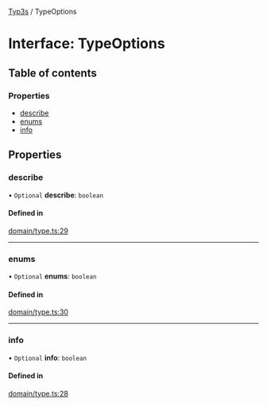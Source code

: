 [Typ3s](../README.md) / TypeOptions

# Interface: TypeOptions

## Table of contents

### Properties

- [describe](TypeOptions.md#describe)
- [enums](TypeOptions.md#enums)
- [info](TypeOptions.md#info)

## Properties

### describe

• `Optional` **describe**: `boolean`

#### Defined in

[domain/type.ts:29](https://github.com/FlavioLionelRita/typ3s/blob/4112635/src/lib/domain/type.ts#L29)

___

### enums

• `Optional` **enums**: `boolean`

#### Defined in

[domain/type.ts:30](https://github.com/FlavioLionelRita/typ3s/blob/4112635/src/lib/domain/type.ts#L30)

___

### info

• `Optional` **info**: `boolean`

#### Defined in

[domain/type.ts:28](https://github.com/FlavioLionelRita/typ3s/blob/4112635/src/lib/domain/type.ts#L28)
